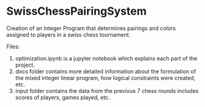 # SwissChessPairingSystem
Creation of an Integer Program that determines pairings and colors assigned to players in a swiss chess tournament.

Files:
1. optimization.ipynb is a jupyter notebook which explains each part of the project.
2. docs folder contains more detailed information about the formulation of the mixed integer linear program, how logical constraints were created, etc.
3. input folder contains the data from the previous 7 chess rounds includes scores of players, games played, etc.
